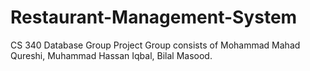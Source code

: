 # Restaurant-Management-System
CS 340 Database Group Project
Group consists of Mohammad Mahad Qureshi, Muhammad Hassan Iqbal, Bilal Masood.
